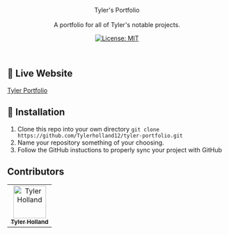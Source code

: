 <p align="center">
Tyler's Portfolio
<br>
<br>
A portfolio for all of Tyler's notable projects.
</p>
<p align="center">
  <a href="#" target="_blank">
    <img alt="License: MIT" src="https://img.shields.io/badge/License-MIT-yellow.svg" />
  </a>
</p>
<br>




## 🎥 Live Website
[Tyler Portfolio](https://tswivel.com/Tyler-Portfolio/)

## 🏁 Installation

1. Clone this repo into your own directory `git clone https://github.com/Tylerholland12/tyler-portfolio.git`
1. Name your repository something of your choosing. 
1. Follow the GitHub instuctions to properly sync your project with GitHub


## Contributors

<table>
  <tr>
    <td align="center"><a href="https://github.com/tylerholland12"><img src="https://avatars1.githubusercontent.com/u/29693747?s=460&v=4" width="75px;" alt="Tyler Holland"/><br /><sub><b>Tyler Holland</b></sub></a><br/></td>
</table>